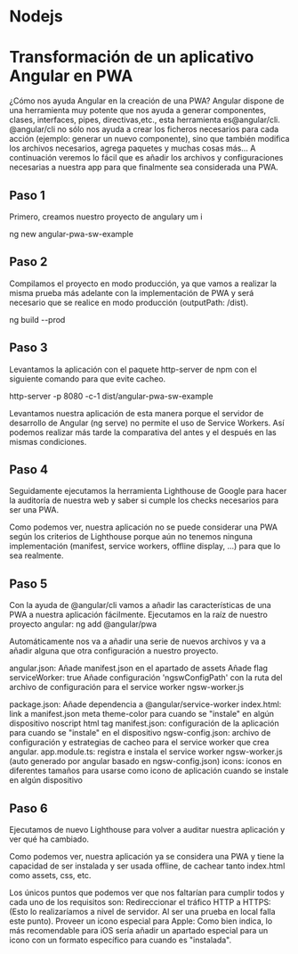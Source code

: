 # Nodejs
<h1>Transformación de un aplicativo Angular en PWA</h1>

¿Cómo nos ayuda Angular en la creación de una PWA? 
Angular dispone de una herramienta muy potente que nos ayuda a generar componentes, clases, interfaces, pipes, directivas,etc., esta herramienta es@angular/cli.
@angular/cli no sólo nos ayuda a crear los ficheros necesarios para cada acción (ejemplo: generar un nuevo componente), sino que también modifica los archivos necesarios, agrega paquetes y muchas cosas más...
A continuación veremos lo fácil que es añadir los archivos y configuraciones necesarias a nuestra app para que finalmente sea considerada una PWA.

<h2>Paso 1</h2>
Primero, creamos nuestro proyecto de angulary um i

ng new angular-pwa-sw-example



<h2>Paso 2</h2>
Compilamos el proyecto en modo producción, ya que vamos a realizar la misma prueba más adelante con la implementación de PWA y será necesario que se realice en modo producción (outputPath: /dist).

ng build --prod



<h2>Paso 3</h2>
Levantamos la aplicación con el paquete http-server de npm con el siguiente comando para que evite cacheo.

http-server -p 8080 -c-1 dist/angular-pwa-sw-example

Levantamos nuestra aplicación de esta manera porque el servidor de desarrollo de Angular (ng serve) no permite el uso de Service Workers. Así podemos realizar más tarde la comparativa del antes y el después en las mismas condiciones.

<h2>Paso 4</h2>
Seguidamente ejecutamos la herramienta Lighthouse de Google para hacer la auditoría de nuestra web y saber si cumple los checks necesarios para ser una PWA.

Como podemos ver, nuestra aplicación no se puede considerar una PWA según los criterios de Lighthouse porque aún no tenemos ninguna implementación (manifest, service workers, offline display, ...) para que lo sea realmente.

<h2>Paso 5</h2>
Con la ayuda de @angular/cli vamos a añadir las características de una PWA a nuestra aplicación fácilmente.
Ejecutamos en la raíz de nuestro proyecto angular:
ng add @angular/pwa


Automáticamente nos va a añadir una serie de nuevos archivos y va a añadir alguna que otra configuración a nuestro proyecto.


angular.json:
Añade manifest.json en el apartado de assets
Añade flag serviceWorker: true
Añade configuración 'ngswConfigPath' con la ruta del archivo de configuración para el service worker ngsw-worker.js


package.json: Añade dependencia a @angular/service-worker
index.html:
link a manifest.json
meta theme-color para cuando se "instale" en algún dispositivo
noscript html tag
manifest.json: configuración de la aplicación para cuando se "instale" en el dispositivo
ngsw-config.json: archivo de configuración y estrategias de cacheo para el service worker que crea angular.
app.module.ts: registra e instala el service worker ngsw-worker.js (auto generado por angular basado en ngsw-config.json)
icons: iconos en diferentes tamaños para usarse como icono de aplicación cuando se instale en algún dispositivo
 
<h2>Paso 6</h2>
Ejecutamos de nuevo Lighthouse para volver a auditar nuestra aplicación y ver qué ha cambiado.

Como podemos ver, nuestra aplicación ya se considera una PWA y tiene la capacidad de ser instalada y ser usada offline, de cachear tanto index.html como assets, css, etc.

Los únicos puntos que podemos ver que nos faltarían para cumplir todos y cada uno de los requisitos son:
Redireccionar el tráfico HTTP a HTTPS: (Esto lo realizaríamos a nivel de servidor. Al ser una prueba en local falla este punto).
Proveer un icono especial para Apple: Como bien indica, lo más recomendable para iOS sería añadir un apartado especial para un icono con un formato específico para cuando es "instalada".





